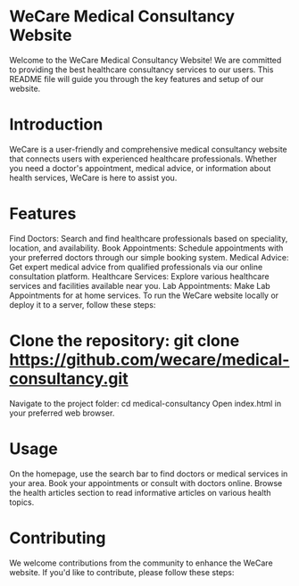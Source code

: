 # WeCare Medical Consultancy Website
Welcome to the WeCare Medical Consultancy Website! We are committed to providing the best healthcare consultancy services to our users. This README file will guide you through the key features and setup of our website.

# Introduction
WeCare is a user-friendly and comprehensive medical consultancy website that connects users with experienced healthcare professionals. Whether you need a doctor's appointment, medical advice, or information about health services, WeCare is here to assist you.

# Features
Find Doctors: Search and find healthcare professionals based on speciality, location, and availability.
Book Appointments: Schedule appointments with your preferred doctors through our simple booking system.
Medical Advice: Get expert medical advice from qualified professionals via our online consultation platform.
Healthcare Services: Explore various healthcare services and facilities available near you.
Lab Appointments: Make Lab Appointments for at home services.
To run the WeCare website locally or deploy it to a server, follow these steps:

# Clone the repository: git clone https://github.com/wecare/medical-consultancy.git
Navigate to the project folder: cd medical-consultancy
Open index.html in your preferred web browser.
# Usage
On the homepage, use the search bar to find doctors or medical services in your area.
Book your appointments or consult with doctors online.
Browse the health articles section to read informative articles on various health topics.
# Contributing
We welcome contributions from the community to enhance the WeCare website. If you'd like to contribute, please follow these steps:





